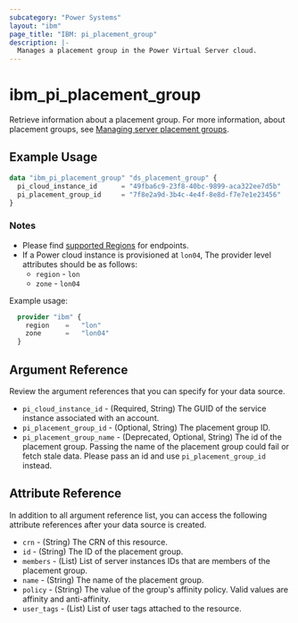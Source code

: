 ```yaml
---
subcategory: "Power Systems"
layout: "ibm"
page_title: "IBM: pi_placement_group"
description: |-
  Manages a placement group in the Power Virtual Server cloud.
---
```


# ibm_pi_placement_group

Retrieve information about a placement group. For more information, about placement groups, see [Managing server placement groups](https://cloud.ibm.com/docs/power-iaas?topic=power-iaas-placement-groups).

## Example Usage

```terraform
data "ibm_pi_placement_group" "ds_placement_group" {
  pi_cloud_instance_id      = "49fba6c9-23f8-40bc-9899-aca322ee7d5b"
  pi_placement_group_id     = "7f8e2a9d-3b4c-4e4f-8e8d-f7e7e1e23456"
}
```

### Notes

- Please find [supported Regions](https://cloud.ibm.com/apidocs/power-cloud#endpoint) for endpoints.
- If a Power cloud instance is provisioned at `lon04`, The provider level attributes should be as follows:
  - `region` - `lon`
  - `zone` - `lon04`
  
Example usage:

  ```terraform
    provider "ibm" {
      region    =   "lon"
      zone      =   "lon04"
    }
  ```

## Argument Reference

Review the argument references that you can specify for your data source.

- `pi_cloud_instance_id` - (Required, String) The GUID of the service instance associated with an account.
- `pi_placement_group_id` - (Optional, String) The placement group ID.
- `pi_placement_group_name` - (Deprecated, Optional, String) The id of the placement group. Passing the name of the placement group could fail or fetch stale data. Please pass an id and use `pi_placement_group_id` instead.

## Attribute Reference

In addition to all argument reference list, you can access the following attribute references after your data source is created.

- `crn` - (String) The CRN of this resource.
- `id` - (String) The ID of the placement group.
- `members` - (List) List of server instances IDs that are members of the placement group.
- `name` - (String) The name of the placement group.
- `policy` - (String) The value of the group's affinity policy. Valid values are affinity and anti-affinity.
- `user_tags` - (List) List of user tags attached to the resource.
